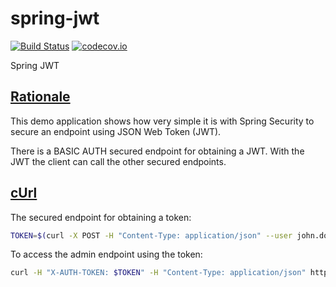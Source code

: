 # spring-jwt

[![Build Status](https://travis-ci.org/oharsta/spring-jwt.svg)](https://travis-ci.org/oharsta/spring-jwt)
[![codecov.io](https://codecov.io/github/oharsta/spring-jwt/coverage.svg)](https://codecov.io/github/oharsta/spring-jwt)

Spring JWT

## [Rationale](#rationale)

This demo application shows how very simple it is with Spring Security to secure an endpoint using JSON Web Token (JWT).

There is a BASIC AUTH secured endpoint for obtaining a JWT. With the JWT the client can call the other secured endpoints.

## [cUrl](#curl)

The secured endpoint for obtaining a token:

```bash
TOKEN=$(curl -X POST -H "Content-Type: application/json" --user john.doe:secret http://localhost:8080/token)
```

To access the admin endpoint using the token:

```bash
curl -H "X-AUTH-TOKEN: $TOKEN" -H "Content-Type: application/json" http://localhost:8080/admin/user
```
